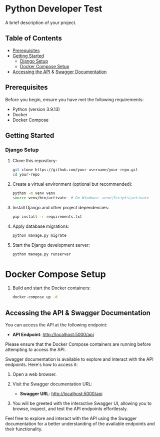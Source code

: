 # Python Developer Test

A brief description of your project.

## Table of Contents

- [Prerequisites](#prerequisites)
- [Getting Started](#getting-started)
  - [Django Setup](#django-setup)
  - [Docker Compose Setup](#docker-compose-setup)
- [Accessing the API](#accessing-the-api) & [Swagger Documentation](#swagger-documentation)

## Prerequisites

Before you begin, ensure you have met the following requirements:

- Python (version 3.9.13)
- Docker
- Docker Compose

## Getting Started

### Django Setup

1. Clone this repository:

   ```bash
   git clone https://github.com/your-username/your-repo.git
   cd your-repo

2. Create a virtual environment (optional but recommended):

   ```bash
   python -m venv venv
   source venv/bin/activate  # On Windows: venv\Scripts\activate

3. Install Django and other project dependencies:

   ```bash
   pip install -r requirements.txt
   
4. Apply database migrations:

   ```bash
   python manage.py migrate
   
5. Start the Django development server:

   ```bash
   python manage.py runserver
   
# Docker Compose Setup

1. Build and start the Docker containers:

   ```bash
   docker-compose up -d

## Accessing the API &  Swagger Documentation

You can access the API at the following endpoint:

- **API Endpoint**: [http://localhost:5000/api](http://localhost:5000/api)

Please ensure that the Docker Compose containers are running before attempting to access the API.


Swagger documentation is available to explore and interact with the API endpoints. Here's how to access it:

1. Open a web browser.

2. Visit the Swagger documentation URL:

   - **Swagger URL**: [http://localhost:5000/api](http://localhost:5000/api)

3. You will be greeted with the interactive Swagger UI, allowing you to browse, inspect, and test the API endpoints effortlessly.

Feel free to explore and interact with the API using the Swagger documentation for a better understanding of the available endpoints and their functionality.


